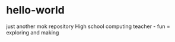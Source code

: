 # hello-world
just another mok repository
High school computing teacher - fun = exploring and making
